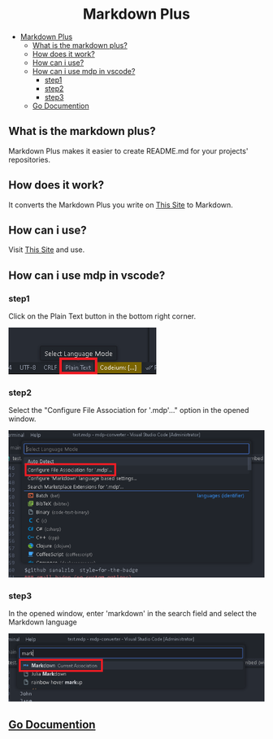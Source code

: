 # <div align="center">Markdown Plus</div>

- [Markdown Plus](#markdown-plus)
  - [What is the markdown plus?](#what-is-the-markdown-plus)
  - [How does it work?](#how-does-it-work)
  - [How can i use?](#how-can-i-use)
  - [How can i use mdp in vscode?](#how-can-i-use-mdp-in-vscode)
    - [step1](#step1)
    - [step2](#step2)
    - [step3](#step3)
  - [Go Documention](#go-documention)

## What is the markdown plus?
Markdown Plus makes it easier to create README.md for your projects' repositories.

## How does it work?
It converts the Markdown Plus you write on [This Site](https://sanalzio.github.io/markdown-plus/) to Markdown.

## How can i use?
Visit [This Site](https://sanalzio.github.io/markdown-plus/) and use.

## How can i use mdp in vscode?
### step1
Click on the Plain Text button in the bottom right corner.

![step1](img/step1.png)
### step2
Select the "Configure File Association for '.mdp'..." option in the opened window.

![step2](img/step2.png)
### step3
In the opened window, enter 'markdown' in the search field and select the Markdown language

![step3](img/step3.png)

## [Go Documention](https://sanalzio.github.io/markdown-plus/doc.html)